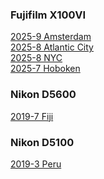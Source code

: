 ### Fujifilm X100VI
<a href="{{ site.baseurl }}/pics/2025-9-amsterdam/"> 2025-9 Amsterdam</a><br>
<a href="{{ site.baseurl }}/pics/2025-8-atlantic-city/"> 2025-8 Atlantic City</a><br>
<a href="{{ site.baseurl }}/pics/2025-8-nyc/"> 2025-8 NYC </a><br>
<a href="{{ site.baseurl }}/pics/2025-7-hoboken/"> 2025-7 Hoboken </a><br>


### Nikon D5600
<a href="{{ site.baseurl }}/pics/2019-7-fiji/"> 2019-7 Fiji </a><br>

### Nikon D5100
<a href="{{ site.baseurl }}/pics/2019-3-peru/"> 2019-3 Peru </a><br>
